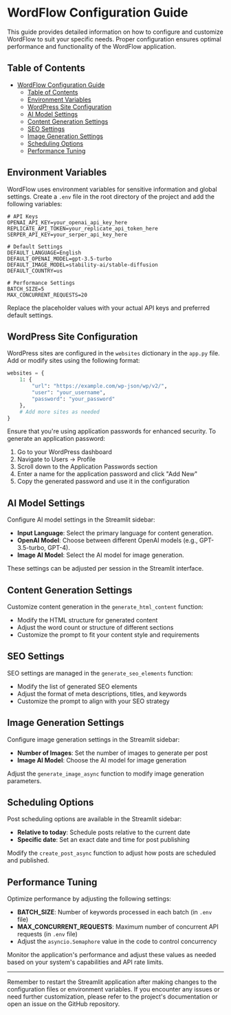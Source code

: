 # WordFlow Configuration Guide

This guide provides detailed information on how to configure and customize WordFlow to suit your specific needs. Proper configuration ensures optimal performance and functionality of the WordFlow application.

## Table of Contents

- [WordFlow Configuration Guide](#wordflow-configuration-guide)
  - [Table of Contents](#table-of-contents)
  - [Environment Variables](#environment-variables)
  - [WordPress Site Configuration](#wordpress-site-configuration)
  - [AI Model Settings](#ai-model-settings)
  - [Content Generation Settings](#content-generation-settings)
  - [SEO Settings](#seo-settings)
  - [Image Generation Settings](#image-generation-settings)
  - [Scheduling Options](#scheduling-options)
  - [Performance Tuning](#performance-tuning)

## Environment Variables

WordFlow uses environment variables for sensitive information and global settings. Create a `.env` file in the root directory of the project and add the following variables:

```
# API Keys
OPENAI_API_KEY=your_openai_api_key_here
REPLICATE_API_TOKEN=your_replicate_api_token_here
SERPER_API_KEY=your_serper_api_key_here

# Default Settings
DEFAULT_LANGUAGE=English
DEFAULT_OPENAI_MODEL=gpt-3.5-turbo
DEFAULT_IMAGE_MODEL=stability-ai/stable-diffusion
DEFAULT_COUNTRY=us

# Performance Settings
BATCH_SIZE=5
MAX_CONCURRENT_REQUESTS=20
```

Replace the placeholder values with your actual API keys and preferred default settings.

## WordPress Site Configuration

WordPress sites are configured in the `websites` dictionary in the `app.py` file. Add or modify sites using the following format:

```python
websites = {
    1: {
        "url": "https://example.com/wp-json/wp/v2/",
        "user": "your_username",
        "password": "your_password"
    },
    # Add more sites as needed
}
```

Ensure that you're using application passwords for enhanced security. To generate an application password:

1. Go to your WordPress dashboard
2. Navigate to Users → Profile
3. Scroll down to the Application Passwords section
4. Enter a name for the application password and click "Add New"
5. Copy the generated password and use it in the configuration

## AI Model Settings

Configure AI model settings in the Streamlit sidebar:

- **Input Language**: Select the primary language for content generation.
- **OpenAI Model**: Choose between different OpenAI models (e.g., GPT-3.5-turbo, GPT-4).
- **Image AI Model**: Select the AI model for image generation.

These settings can be adjusted per session in the Streamlit interface.

## Content Generation Settings

Customize content generation in the `generate_html_content` function:

- Modify the HTML structure for generated content
- Adjust the word count or structure of different sections
- Customize the prompt to fit your content style and requirements

## SEO Settings

SEO settings are managed in the `generate_seo_elements` function:

- Modify the list of generated SEO elements
- Adjust the format of meta descriptions, titles, and keywords
- Customize the prompt to align with your SEO strategy

## Image Generation Settings

Configure image generation settings in the Streamlit sidebar:

- **Number of Images**: Set the number of images to generate per post
- **Image AI Model**: Choose the AI model for image generation

Adjust the `generate_image_async` function to modify image generation parameters.

## Scheduling Options

Post scheduling options are available in the Streamlit sidebar:

- **Relative to today**: Schedule posts relative to the current date
- **Specific date**: Set an exact date and time for post publishing

Modify the `create_post_async` function to adjust how posts are scheduled and published.

## Performance Tuning

Optimize performance by adjusting the following settings:

- **BATCH_SIZE**: Number of keywords processed in each batch (in `.env` file)
- **MAX_CONCURRENT_REQUESTS**: Maximum number of concurrent API requests (in `.env` file)
- Adjust the `asyncio.Semaphore` value in the code to control concurrency

Monitor the application's performance and adjust these values as needed based on your system's capabilities and API rate limits.

---

Remember to restart the Streamlit application after making changes to the configuration files or environment variables. If you encounter any issues or need further customization, please refer to the project's documentation or open an issue on the GitHub repository.